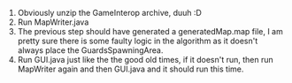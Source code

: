 1. Obviously unzip the GameInterop archive, duuh :D 
2. Run MapWriter.java
3. The previous step should have generated a generatedMap.map file, I am pretty sure there is some faulty logic in the algorithm as it doesn't always place the GuardsSpawningArea.
4. Run GUI.java just like the the good old times, if it doesn't run, then run MapWriter again and then GUI.java and it should run this time. 
